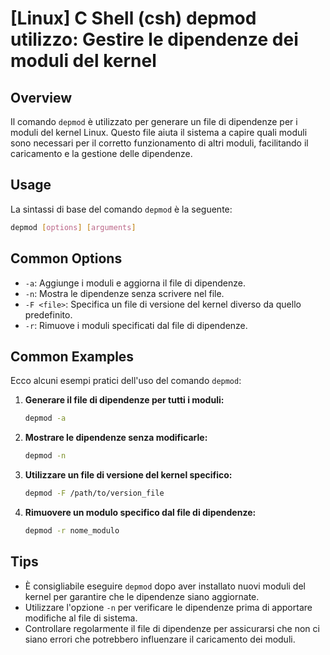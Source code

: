 # [Linux] C Shell (csh) depmod utilizzo: Gestire le dipendenze dei moduli del kernel

## Overview
Il comando `depmod` è utilizzato per generare un file di dipendenze per i moduli del kernel Linux. Questo file aiuta il sistema a capire quali moduli sono necessari per il corretto funzionamento di altri moduli, facilitando il caricamento e la gestione delle dipendenze.

## Usage
La sintassi di base del comando `depmod` è la seguente:

```bash
depmod [options] [arguments]
```

## Common Options
- `-a`: Aggiunge i moduli e aggiorna il file di dipendenze.
- `-n`: Mostra le dipendenze senza scrivere nel file.
- `-F <file>`: Specifica un file di versione del kernel diverso da quello predefinito.
- `-r`: Rimuove i moduli specificati dal file di dipendenze.

## Common Examples
Ecco alcuni esempi pratici dell'uso del comando `depmod`:

1. **Generare il file di dipendenze per tutti i moduli:**
   ```bash
   depmod -a
   ```

2. **Mostrare le dipendenze senza modificarle:**
   ```bash
   depmod -n
   ```

3. **Utilizzare un file di versione del kernel specifico:**
   ```bash
   depmod -F /path/to/version_file
   ```

4. **Rimuovere un modulo specifico dal file di dipendenze:**
   ```bash
   depmod -r nome_modulo
   ```

## Tips
- È consigliabile eseguire `depmod` dopo aver installato nuovi moduli del kernel per garantire che le dipendenze siano aggiornate.
- Utilizzare l'opzione `-n` per verificare le dipendenze prima di apportare modifiche al file di sistema.
- Controllare regolarmente il file di dipendenze per assicurarsi che non ci siano errori che potrebbero influenzare il caricamento dei moduli.